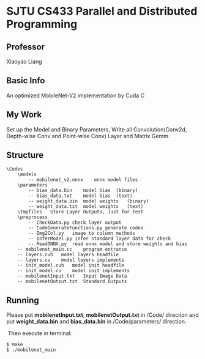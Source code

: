 # SJTU CS433 Parallel and Distributed Programming

## Professor
  Xiaoyao Liang
  
## Basic Info
  An optimized MobileNet-V2 implementation by Cuda C
  
## My Work
  Set up the Model and Binary Parameters, Write all Convolution(Conv2d, Depth-wise Conv and Point-wise Conv) Layer and Matrix Gemm.

## Structure
```
\Codes
	\models
		-- mobilenet_v2.onnx	onnx model files
	\parameters
		-- bias_data.bin	model bias	(binary)
		-- bias_data.txt	model bias	(text)
		-- weight_data.bin	model weights	(binary)
		-- weight_data.txt	model weights	(text)
	\tmpfiles	Store Layer Outputs, Just for Test
	\preprocess
		-- CheckData.py	check layer output
		-- CodeGenerateFunctions.py	generate codes
		-- Img2Col.py	image to column methods
		-- InferModel.py infer standard layer data for check
		-- ReadONNX.py	read onnx model and store weights and bias
	-- mobilenet_main.cc	program entrance
	-- layers.cuh	model layers headfile
	-- layers.cu	model layers implements
	-- init_model.cuh	model init headfile
	-- init_model.cu	model init implements
	-- mobilenetInput.txt	Input Image Data
	-- mobilenetOutput.txt	Standard Outputs
```

## Running
Please put **mobilenetInput.txt**, **mobilenetOutput.txt** in /Code/ direction and put  **weight_data.bin** and **bias_data.bin** in /Code/parameters/ direction.

​	Then execute in terminal:

```
$ make
$ ./mobilenet_main
```

